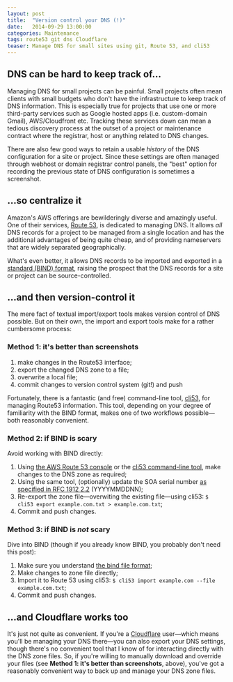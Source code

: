 ```yaml
---
layout: post
title:  "Version control your DNS (!)"
date:   2014-09-29 13:00:00
categories: Maintenance
tags: route53 git dns Cloudflare 
teaser: Manage DNS for small sites using git, Route 53, and cli53
---
```


## DNS can be hard to keep track of&hellip;

Managing DNS for small projects can be painful. Small projects often mean clients with small budgets who don't have the infrastructure to keep track of DNS information. This is especially true for projects that use one or more third-party services such as Google hosted apps (i.e. custom-domain Gmail), AWS/Cloudfront etc. Tracking these services down can mean a tedious discovery process at the outset of a project or maintenance contract where the registrar, host or anything related to DNS changes.

There are also few good ways to retain a usable *history* of the DNS configuration for a site or project. Since these settings are often managed through webhost or domain registrar control panels, the "best" option for recording the previous state of DNS configuration is sometimes a screenshot.

## &hellip;so centralize it

Amazon's AWS offerings are bewilderingly diverse and amazingly useful. One of their services, [Route 53][route53], is dedicated to managing DNS. It allows *all* DNS records for a project to be managed from a single location and has the additional advantages of being quite cheap, and of providing nameservers that are widely separated geographically.

What's even better, it allows DNS records to be imported and exported in a [standard (BIND) format][bindformat], raising the prospect that the DNS records for a site or project can be source-controlled. 

## &hellip;and then version-control it

The mere fact of textual import/export tools makes version control of DNS possible. But on their own, the import and export tools make for a rather cumbersome process:

### Method 1: it's better than screenshots

1. make changes in the Route53 interface;
2. export the changed DNS zone to a file;
3. overwrite a local file;
4. commit changes to version control system (git!) and push

Fortunately, there is a fantastic (and free) command-line tool, [cli53][cli53], for managing Route53 information. This tool, depending on your degree of familiarity with the BIND format, makes one of two workflows possible&mdash;both reasonably convenient.

### Method 2: if BIND is scary

Avoid working with BIND directly:

1. Using [the AWS Route 53
   console](https://console.aws.amazon.com/route53) or the [cli53
   command-line tool](https://github.com/barnybug/cli53), make changes
   to the DNS zone as required;
2. Using the same tool, (optionally) update the SOA serial number [as specified in RFC 1912
   2.2](http://www.zytrax.com/books/dns/apd/rfc1912.txt) (YYYYMMDDNN);
3. Re-export the zone file&mdash;overwiting the existing file&mdash;using cli53:
   `$ cli53 export example.com.txt >
   example.com.txt`;
4. Commit and push changes.

### Method 3: if BIND is *not* scary

Dive into BIND (though if you already know BIND, you probably don't need this post):

1. Make sure you understand [the bind file
   format](https://en.wikipedia.org/wiki/Zone_file);
2. Make changes to zone file directly; 
3. Import it to Route 53 using cli53:
   `$ cli53 import example.com --file example.com.txt`;
4. Commit and push changes.

## &hellip;and Cloudflare works too

It's just not quite as convenient. If you're a [Cloudflare][cloudflare] user&mdash;which means you'll be managing your DNS there&mdash;you can
also export your DNS settings, though there's no convenient tool that I
know of for interacting directly with the DNS zone files. So, if you're
willing to manually download and override your files (see **Method 1: it's better than screenshots**, above), you've got a reasonably convenient way to back up and manage your DNS zone files.

[bindformat]: https://en.wikipedia.org/wiki/Zone_file
[route53]:    https://aws.amazon.com/route53
[cli53]:      https://github.com/barnybug/cli53
[cloudflare]: https://www.cloudflare.com/

